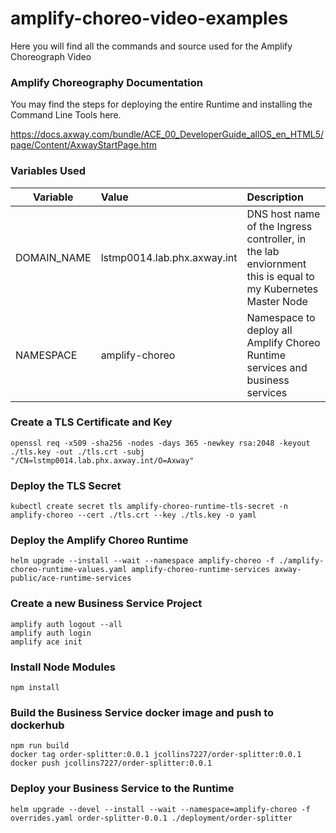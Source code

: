 # amplify-choreo-video-examples
Here you will find all the commands and source used for the Amplify Choreograph Video

### Amplify Choreography Documentation
You may find the steps for deploying the entire Runtime and installing the Command Line Tools here.

https://docs.axway.com/bundle/ACE_00_DeveloperGuide_allOS_en_HTML5/page/Content/AxwayStartPage.htm


### Variables Used
| Variable | Value | Description |
|----------|:------|:-----------|
| DOMAIN_NAME | lstmp0014.lab.phx.axway.int | DNS host name of the Ingress controller, in the lab enviornment this is equal to my Kubernetes Master Node |
| NAMESPACE | amplify-choreo | Namespace to deploy all Amplify Choreo Runtime services and business services |

### Create a TLS Certificate and Key
```
openssl req -x509 -sha256 -nodes -days 365 -newkey rsa:2048 -keyout ./tls.key -out ./tls.crt -subj "/CN=lstmp0014.lab.phx.axway.int/O=Axway"
```

### Deploy the TLS Secret
```
kubectl create secret tls amplify-choreo-runtime-tls-secret -n amplify-choreo --cert ./tls.crt --key ./tls.key -o yaml
```

### Deploy the Amplify Choreo Runtime
```
helm upgrade --install --wait --namespace amplify-choreo -f ./amplify-choreo-runtime-values.yaml amplify-choreo-runtime-services axway-public/ace-runtime-services
```

### Create a new Business Service Project
```
amplify auth logout --all
amplify auth login
amplify ace init
```

### Install Node Modules
```
npm install
```

### Build the Business Service docker image and push to dockerhub
```
npm run build
docker tag order-splitter:0.0.1 jcollins7227/order-splitter:0.0.1
docker push jcollins7227/order-splitter:0.0.1
```

### Deploy your Business Service to the Runtime
```
helm upgrade --devel --install --wait --namespace=amplify-choreo -f overrides.yaml order-splitter-0.0.1 ./deployment/order-splitter
```

